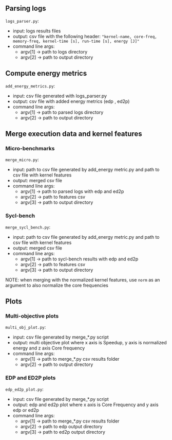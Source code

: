 ## Parsing logs
`logs_parser.py`:
- input: logs results files
- output: csv file with the following header:
    `"kernel-name, core-freq, memory-freq, kernel-time [s], run-time [s], energy [J]"`
- command line args:
    - argv[1] -> path to logs directory
    - argv[2] -> path to output directory

## Compute energy metrics
`add_energy_metrics.py`:
- input: csv file generated with logs_parser.py
- output: csv file with added energy metrics (edp , ed2p)
- command line args:
    - argv[1] -> path to parsed logs directory
    - argv[2] -> path to output directory

## Merge execution data and kernel features
### Micro-benchmarks
`merge_micro.py`:
- input: path to csv file generated by add_energy metric.py and path to csv file with kernel features
- output: merged csv file
- command line args:
    - argv[1] -> path to parsed logs with edp and ed2p
    - argv[2] -> path to features csv
    - argv[3] -> path to output directory
### Sycl-bench
`merge_sycl_bench.py`:
- input: path to csv file generated by add_energy metric.py and path to csv file with kernel features
- output: merged csv file
- command line args:
    - argv[1] -> path to sycl-bench results with edp and ed2p
    - argv[2] -> path to features csv
    - argv[3] -> path to output directory

NOTE: when merging with the normalized kernel features, use `norm` as an argument to also normalize the core frequencies

## Plots

### Multi-objective plots
`multi_obj_plot.py`:
- input: csv file generated by merge_*.py script
- output: multi objective plot where x axis is Speedup, y axis is normalized energy and z axis Core frequency
- command line args: 
    - argv[1] -> path to merge_*.py csv results folder
    - argv[2] -> path to output directory 

### EDP and ED2P plots
`edp_ed2p_plot.py`:
- input: csv file generated by merge_*.py script
- output: edp and ed2p plot where x axis is Core Frequency and y axis edp or ed2p
- command line args: 
    - argv[1] -> path to merge_*.py csv results folder
    - argv[2] -> path to edp output directory
    - argv[3] -> path to ed2p output directory 
